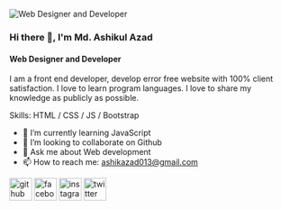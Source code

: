 ![Web Designer and Developer](https://scontent.fird1-1.fna.fbcdn.net/v/t39.30808-6/s960x960/272974782_2923266831229178_9074546459602934500_n.jpg?_nc_cat=110&ccb=1-5&_nc_sid=730e14&_nc_eui2=AeGSyBsYjsyBRzPCUV8phft8nt57IRkAKoue3nshGQAqi2sU5yvWWQaTl_MWo-giqgLVoxa3mLKPY_cfmciCpwNO&_nc_ohc=ClRMYBJh35sAX8AtG56&_nc_ht=scontent.fird1-1.fna&oh=00_AT-MuEQam4Ro4Vnj50Ys4XFuthSfkqg6PuJQGut4wqW34g&oe=61FA4A53)

### Hi there 👋, I'm Md. Ashikul Azad
#### Web Designer and Developer


I am a front end developer, develop error free website with 100% client satisfaction. I love to learn program languages. I love to share my knowledge as publicly as possible. 

Skills: HTML / CSS / JS / Bootstrap

- 🌱 I’m currently learning JavaScript 
- 👯 I’m looking to collaborate on Github 
- 💬 Ask me about Web development 
- 📫 How to reach me: ashikazad013@gmail.com 


[<img src='https://cdn.jsdelivr.net/npm/simple-icons@3.0.1/icons/github.svg' alt='github' height='40'>](https://github.com/https://github.com/ashikalways)  [<img src='https://cdn.jsdelivr.net/npm/simple-icons@3.0.1/icons/facebook.svg' alt='facebook' height='40'>](https://www.facebook.com/https://www.facebook.com/profile.php?id=100006376697768)  [<img src='https://cdn.jsdelivr.net/npm/simple-icons@3.0.1/icons/instagram.svg' alt='instagram' height='40'>](https://www.instagram.com/https://www.instagram.com/ashik__azad/?hl=en/)  [<img src='https://cdn.jsdelivr.net/npm/simple-icons@3.0.1/icons/twitter.svg' alt='twitter' height='40'>](https://twitter.com/https://twitter.com/ask4ashik)  

